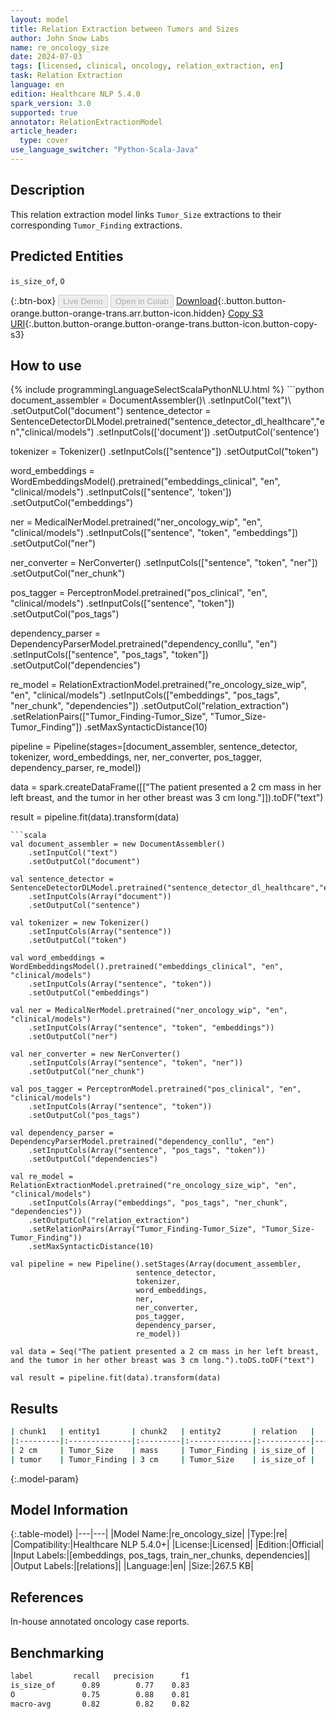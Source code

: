 ```yaml
---
layout: model
title: Relation Extraction between Tumors and Sizes
author: John Snow Labs
name: re_oncology_size
date: 2024-07-03
tags: [licensed, clinical, oncology, relation_extraction, en]
task: Relation Extraction
language: en
edition: Healthcare NLP 5.4.0
spark_version: 3.0
supported: true
annotator: RelationExtractionModel
article_header:
  type: cover
use_language_switcher: "Python-Scala-Java"
---
```


## Description

This relation extraction model links `Tumor_Size` extractions to their corresponding `Tumor_Finding` extractions.

## Predicted Entities

`is_size_of`, `O`

{:.btn-box}
<button class="button button-orange" disabled>Live Demo</button>
<button class="button button-orange" disabled>Open in Colab</button>
[Download](https://s3.amazonaws.com/auxdata.johnsnowlabs.com/clinical/models/re_oncology_size_en_5.4.0_3.0_1720012048710.zip){:.button.button-orange.button-orange-trans.arr.button-icon.hidden}
[Copy S3 URI](s3://auxdata.johnsnowlabs.com/clinical/models/re_oncology_size_en_5.4.0_3.0_1720012048710.zip){:.button.button-orange.button-orange-trans.button-icon.button-copy-s3}

## How to use



<div class="tabs-box" markdown="1">
{% include programmingLanguageSelectScalaPythonNLU.html %}
```python
document_assembler = DocumentAssembler()\ .setInputCol("text")\ .setOutputCol("document")
sentence_detector = SentenceDetectorDLModel.pretrained("sentence_detector_dl_healthcare","en","clinical/models")
.setInputCols(['document'])
.setOutputCol('sentence')

tokenizer = Tokenizer()
.setInputCols(["sentence"])
.setOutputCol("token")

word_embeddings = WordEmbeddingsModel().pretrained("embeddings_clinical", "en", "clinical/models")
.setInputCols(["sentence", 'token'])
.setOutputCol("embeddings")

ner = MedicalNerModel.pretrained("ner_oncology_wip", "en", "clinical/models")
.setInputCols(["sentence", "token", "embeddings"])
.setOutputCol("ner")

ner_converter = NerConverter()
.setInputCols(["sentence", "token", "ner"])
.setOutputCol("ner_chunk")

pos_tagger = PerceptronModel.pretrained("pos_clinical", "en", "clinical/models")
.setInputCols(["sentence", "token"])
.setOutputCol("pos_tags")

dependency_parser = DependencyParserModel.pretrained("dependency_conllu", "en")
.setInputCols(["sentence", "pos_tags", "token"])
.setOutputCol("dependencies")

re_model = RelationExtractionModel.pretrained("re_oncology_size_wip", "en", "clinical/models")
.setInputCols(["embeddings", "pos_tags", "ner_chunk", "dependencies"])
.setOutputCol("relation_extraction")
.setRelationPairs(["Tumor_Finding-Tumor_Size", "Tumor_Size-Tumor_Finding"])
.setMaxSyntacticDistance(10)

pipeline = Pipeline(stages=[document_assembler, sentence_detector, tokenizer, word_embeddings, ner, ner_converter, pos_tagger, dependency_parser, re_model])

data = spark.createDataFrame([["The patient presented a 2 cm mass in her left breast, and the tumor in her other breast was 3 cm long."]]).toDF("text")

result = pipeline.fit(data).transform(data)
```
```scala
val document_assembler = new DocumentAssembler()
    .setInputCol("text")
    .setOutputCol("document")

val sentence_detector = SentenceDetectorDLModel.pretrained("sentence_detector_dl_healthcare","en","clinical/models")
    .setInputCols(Array("document"))
    .setOutputCol("sentence")

val tokenizer = new Tokenizer()
    .setInputCols(Array("sentence"))
    .setOutputCol("token")

val word_embeddings = WordEmbeddingsModel().pretrained("embeddings_clinical", "en", "clinical/models")
    .setInputCols(Array("sentence", "token"))
    .setOutputCol("embeddings")                

val ner = MedicalNerModel.pretrained("ner_oncology_wip", "en", "clinical/models")
    .setInputCols(Array("sentence", "token", "embeddings"))
    .setOutputCol("ner")

val ner_converter = new NerConverter()
    .setInputCols(Array("sentence", "token", "ner"))
    .setOutputCol("ner_chunk")
        
val pos_tagger = PerceptronModel.pretrained("pos_clinical", "en", "clinical/models")
    .setInputCols(Array("sentence", "token"))
    .setOutputCol("pos_tags")

val dependency_parser = DependencyParserModel.pretrained("dependency_conllu", "en")
    .setInputCols(Array("sentence", "pos_tags", "token"))
    .setOutputCol("dependencies")

val re_model = RelationExtractionModel.pretrained("re_oncology_size_wip", "en", "clinical/models")
    .setInputCols(Array("embeddings", "pos_tags", "ner_chunk", "dependencies"))
    .setOutputCol("relation_extraction")
    .setRelationPairs(Array("Tumor_Finding-Tumor_Size", "Tumor_Size-Tumor_Finding"))
    .setMaxSyntacticDistance(10)
        
val pipeline = new Pipeline().setStages(Array(document_assembler,
                            sentence_detector,
                            tokenizer,
                            word_embeddings,
                            ner,
                            ner_converter,
                            pos_tagger,
                            dependency_parser,
                            re_model))

val data = Seq("The patient presented a 2 cm mass in her left breast, and the tumor in her other breast was 3 cm long.").toDS.toDF("text")

val result = pipeline.fit(data).transform(data)
```
</div>

## Results

```bash
| chunk1   | entity1       | chunk2   | entity2       | relation   |   confidence |
|:---------|:--------------|:---------|:--------------|:-----------|-------------:|
| 2 cm     | Tumor_Size    | mass     | Tumor_Finding | is_size_of |     0.853271 |
| tumor    | Tumor_Finding | 3 cm     | Tumor_Size    | is_size_of |     0.815623 |
```

{:.model-param}
## Model Information

{:.table-model}
|---|---|
|Model Name:|re_oncology_size|
|Type:|re|
|Compatibility:|Healthcare NLP 5.4.0+|
|License:|Licensed|
|Edition:|Official|
|Input Labels:|[embeddings, pos_tags, train_ner_chunks, dependencies]|
|Output Labels:|[relations]|
|Language:|en|
|Size:|267.5 KB|

## References

In-house annotated oncology case reports.

## Benchmarking

```bash
label         recall   precision      f1
is_size_of      0.89        0.77    0.83
O               0.75        0.88    0.81
macro-avg       0.82        0.82    0.82
```
